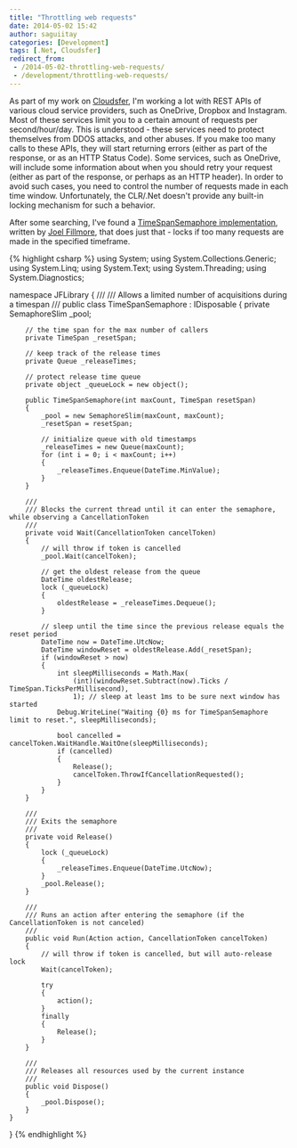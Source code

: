 ```yaml
---
title: "Throttling web requests"
date: 2014-05-02 15:42
author: saguiitay
categories: [Development]
tags: [.Net, Cloudsfer]
redirect_from:
 - /2014-05-02-throttling-web-requests/
 - /development/throttling-web-requests/
---
```

As part of my work on [Cloudsfer](http://www.cloudsfer.com), I'm working a lot with REST APIs of various cloud service providers, such as
OneDrive, Dropbox and Instagram. Most of these services limit you to a certain amount of requests per second/hour/day. This is understood - these
services need to protect themselves from DDOS attacks, and other abuses. If you make too many calls to these APIs, they will start returning
errors (either as part of the response, or as an HTTP Status Code). Some services, such as OneDrive, will include some information about
when you should retry your request (either as part of the response, or perhaps as an HTTP header). In order to avoid such cases, you need
to control the number of requests made in each time window. Unfortunately, the CLR/.Net doesn't provide any built-in locking mechanism for
such a behavior.

After some searching, I've found a [TimeSpanSemaphore implementation](http://joelfillmore.com/throttling-web-api-calls/), written by [Joel Fillmore](http://joelfillmore.com/),
that does just that - locks if too many requests are made in the specified timeframe.

{% highlight csharp %}
using System;
using System.Collections.Generic;
using System.Linq;
using System.Text;
using System.Threading;
using System.Diagnostics;

namespace JFLibrary
{
	/// 
	/// Allows a limited number of acquisitions during a timespan
	/// 
	public class TimeSpanSemaphore : IDisposable
	{
		private SemaphoreSlim _pool;

		// the time span for the max number of callers
		private TimeSpan _resetSpan;

		// keep track of the release times
		private Queue _releaseTimes;

		// protect release time queue
		private object _queueLock = new object();

		public TimeSpanSemaphore(int maxCount, TimeSpan resetSpan)
		{
			_pool = new SemaphoreSlim(maxCount, maxCount);
			_resetSpan = resetSpan;

			// initialize queue with old timestamps
			_releaseTimes = new Queue(maxCount);
			for (int i = 0; i < maxCount; i++)
			{
				_releaseTimes.Enqueue(DateTime.MinValue);
			}
		}

		/// 
		/// Blocks the current thread until it can enter the semaphore, while observing a CancellationToken
		/// 
		private void Wait(CancellationToken cancelToken)
		{
			// will throw if token is cancelled
			_pool.Wait(cancelToken);

			// get the oldest release from the queue
			DateTime oldestRelease;
			lock (_queueLock)
			{
				oldestRelease = _releaseTimes.Dequeue();
			}

			// sleep until the time since the previous release equals the reset period
			DateTime now = DateTime.UtcNow;
			DateTime windowReset = oldestRelease.Add(_resetSpan);
			if (windowReset > now)
			{
				int sleepMilliseconds = Math.Max(
					(int)(windowReset.Subtract(now).Ticks / TimeSpan.TicksPerMillisecond),
					1); // sleep at least 1ms to be sure next window has started
				Debug.WriteLine("Waiting {0} ms for TimeSpanSemaphore limit to reset.", sleepMilliseconds);

				bool cancelled = cancelToken.WaitHandle.WaitOne(sleepMilliseconds);
				if (cancelled)
				{
					Release();
					cancelToken.ThrowIfCancellationRequested();
				}
			}
		}

		/// 
		/// Exits the semaphore
		/// 
		private void Release()
		{
			lock (_queueLock)
			{
				_releaseTimes.Enqueue(DateTime.UtcNow);
			}
			_pool.Release();
		}

		/// 
		/// Runs an action after entering the semaphore (if the CancellationToken is not canceled)
		/// 
		public void Run(Action action, CancellationToken cancelToken)
		{
			// will throw if token is cancelled, but will auto-release lock
			Wait(cancelToken);

			try
			{
				action();
			}
			finally
			{
				Release();
			}
		}

		/// 
		/// Releases all resources used by the current instance
		/// 
		public void Dispose()
		{
			_pool.Dispose();
		}
	}
}
{% endhighlight %}


